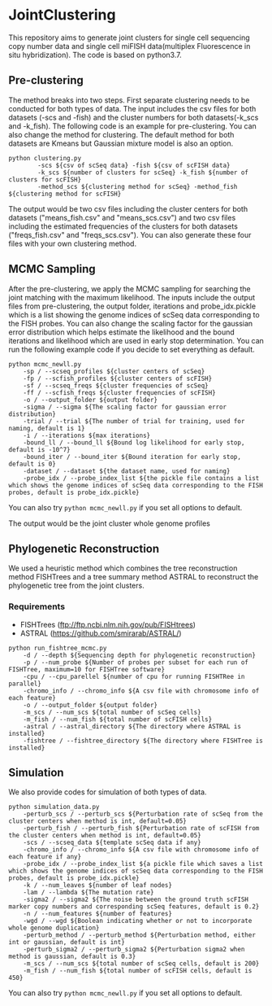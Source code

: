 # JointClustering
This repository aims to generate joint clusters for single cell sequencing copy number data and single cell miFISH data(multiplex Fluorescence in situ hybridization). The code is based on python3.7.

## Pre-clustering
The method breaks into two steps. First separate clustering needs to be conducted for both types of data. The input includes the csv files for both datasets (-scs and -fish) and the cluster numbers for both datasets(-k_scs and -k_fish). The following code is an example for pre-clustering. You can also change the method for clustering. The default method for both datasets are Kmeans but Gaussian mixture model is also an option.
```
python clustering.py 
        -scs ${csv of scSeq data} -fish ${csv of scFISH data} 
        -k_scs ${number of clusters for scSeq} -k_fish ${number of clusters for scFISH} 
        -method_scs ${clustering method for scSeq} -method_fish ${clustering method for scFISH} 
```
The output would be two csv files including the cluster centers for both datasets ("means_fish.csv" and "means_scs.csv") and two csv files including the estimated frequencies of the clusters for both datasets ("freqs_fish.csv" and "freqs_scs.csv"). You can also generate these four files with your own clustering method.

## MCMC Sampling
After the pre-clustering, we apply the MCMC sampling for searching the joint matching with the maximum likelihood. The inputs include the output files from pre-clustering, the output folder, iterations and probe_idx.pickle which is a list showing the genome indices of scSeq data corresponding to the FISH probes. You can also change the scaling factor for the gaussian error distribution which helps estimate the likelihood and the bound iterations and likelihood which are used in early stop determination. You can run the following example code if you decide to set everything as default.

```
python mcmc_newll.py
    -sp / --scseq_profiles ${cluster centers of scSeq}
    -fp / --scfish_profiles ${cluster centers of scFISH}
    -sf / --scseq_freqs ${cluster frequencies of scSeq}
    -ff / --scfish_freqs ${cluster frequencies of scFISH}
    -o / --output_folder ${output folder}
    -sigma / --sigma ${The scaling factor for gaussian error distribution}
    -trial / --trial ${The number of trial for training, used for naming, default is 1}
    -i / --iterations ${max iterations}
    -bound_ll / --bound_ll ${Bound log likelihood for early stop, default is -10^7}
    -bound_iter / --bound_iter ${Bound iteration for early stop, default is 0}
    -dataset / --dataset ${the dataset name, used for naming}
    -probe_idx / --probe_index_list ${the pickle file contains a list which shows the genome indices of scSeq data corresponding to the FISH probes, default is probe_idx.pickle}
```
You can also try ``` python mcmc_newll.py ``` if you set all options to default.

The output would be the joint cluster whole genome profiles

## Phylogenetic Reconstruction

We used a heuristic method which combines the tree reconstruction method FISHTrees and a tree summary method ASTRAL to reconstruct the phylogenetic tree from the joint clusters.

### Requirements
* FISHTrees (ftp://ftp.ncbi.nlm.nih.gov/pub/FISHtrees)
* ASTRAL (https://github.com/smirarab/ASTRAL/)

```
python run_fishtree_mcmc.py 
    -d / --depth ${Sequencing depth for phylogenetic reconstruction}
    -p / --num_probe ${Number of probes per subset for each run of FISHTree, maximum=10 for FISHTree software}
    -cpu / --cpu_parellel ${number of cpu for running FISHTRee in parallel}
    -chromo_info / --chromo_info ${A csv file with chromosome info of each feature}
    -o / --output_folder ${output folder}
    -m_scs / --num_scs ${total number of scSeq cells}
    -m_fish / --num_fish ${total number of scFISH cells}
    -astral / --astral_directory ${The directory where ASTRAL is installed}
    -fishtree / --fishtree_directory ${The directory where FISHTree is installed}
```

## Simulation
We also provide codes for simulation of both types of data.
```
python simulation_data.py
    -perturb_scs / --perturb_scs ${Perturbation rate of scSeq from the cluster centers when method is int, default=0.05}
    -perturb_fish / --perturb_fish ${Perturbation rate of scFISH from the cluster centers when method is int, default=0.05}
    -scs / --scseq_data ${template scSeq data if any}
    -chromo_info / --chromo_info ${A csv file with chromosome info of each feature if any}
    -probe_idx / --probe_index_list ${a pickle file which saves a list which shows the genome indices of scSeq data corresponding to the FISH probes, default is probe_idx.pickle}
    -k / --num_leaves ${number of leaf nodes}
    -lam / --lambda ${The mutation rate}
    -sigma2 / --sigma2 ${The noise between the ground truth scFISH marker copy numbers and corresponding scSeq features, default is 0.2}
    -n / --num_features ${number of features}
    -wgd / --wgd ${Boolean indicating whether or not to incorporate whole genome duplication}
    -perturb_method / --perturb_method ${Perturbation method, either int or gaussian, default is int}
    -perturb_sigma2 / --perturb_sigma2 ${Perturbation sigma2 when method is gaussian, default is 0.3}
    -m_scs / --num_scs ${total number of scSeq cells, default is 200}
    -m_fish / --num_fish ${total number of scFISH cells, default is 450}
```
You can also try ``` python mcmc_newll.py ``` if you set all options to default.

